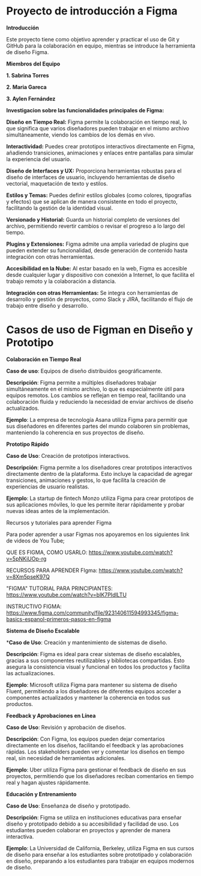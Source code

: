 # Proyecto de introducción a Figma
**Introducción**

Este proyecto tiene como objetivo aprender y practicar el uso de Git y GitHub para la colaboración en equipo, mientras se introduce la herramienta de diseño Figma.

**Miembros del Equipo**

**1. Sabrina Torres**

**2. Maria Gareca**

**3. Aylen Fernández** 

**Investigacion sobre las funcionalidades principales de Figma:** 

**Diseño en Tiempo Real:** Figma permite la colaboración en tiempo real, lo que significa que varios diseñadores pueden trabajar en el mismo archivo simultáneamente, viendo los cambios de los demás en vivo.

**Interactividad:** Puedes crear prototipos interactivos directamente en Figma, añadiendo transiciones, animaciones y enlaces entre pantallas para simular la experiencia del usuario.

**Diseño de Interfaces y UX:** Proporciona herramientas robustas para el diseño de interfaces de usuario, incluyendo herramientas de diseño vectorial, maquetación de texto y estilos.

**Estilos y Temas:** Puedes definir estilos globales (como colores, tipografías y efectos) que se aplican de manera consistente en todo el proyecto, facilitando la gestión de la identidad visual.

**Versionado y Historial:** Guarda un historial completo de versiones del archivo, permitiendo revertir cambios o revisar el progreso a lo largo del tiempo.

**Plugins y Extensiones:** Figma admite una amplia variedad de plugins que pueden extender su funcionalidad, desde generación de contenido hasta integración con otras herramientas.

**Accesibilidad en la Nube:** Al estar basado en la web, Figma es accesible desde cualquier lugar y dispositivo con conexión a Internet, lo que facilita el trabajo remoto y la colaboración a distancia.

**Integración con otras Herramientas:** Se integra con herramientas de desarrollo y gestión de proyectos, como Slack y JIRA, facilitando el flujo de trabajo entre diseño y desarrollo.

# Casos de uso de Figman en Diseño y Prototipo

**Colaboración en Tiempo Real**

**Caso de uso**: Equipos de diseño distribuidos geográficamente.

**Descripción**: Figma permite a múltiples diseñadores trabajar simultáneamente en el mismo archivo, lo que es especialmente útil para equipos remotos. Los cambios se reflejan en tiempo real, facilitando una colaboración fluida y reduciendo la necesidad de enviar archivos de diseño actualizados.

**Ejemplo**: La empresa de tecnología Asana utiliza Figma para permitir que sus diseñadores en diferentes partes del mundo colaboren sin problemas, manteniendo la coherencia en sus proyectos de diseño.

**Prototipo Rápido**

**Caso de Uso**: Creación de prototipos interactivos.

**Descripción**: Figma permite a los diseñadores crear prototipos interactivos directamente dentro de la plataforma. Esto incluye la capacidad de agregar transiciones, animaciones y gestos, lo que facilita la creación de experiencias de usuario realistas.

**Ejemplo**: La startup de fintech Monzo utiliza Figma para crear prototipos de sus aplicaciones móviles, lo que les permite iterar rápidamente y probar nuevas ideas antes de la implementación.

Recursos y tutoriales para aprender Figma

Para poder aprender a usar Figmas nos apoyaremos en los siguientes link de videos de You Tube; 

 QUE ES FIGMA, COMO USARLO: https://www.youtube.com/watch?v=5pNKiUOp-rg
 
 RECURSOS PARA APRENDER FIgma: https://www.youtube.com/watch?v=8Xm5pseK97Q 
 
 "FIGMA" TUTORIAL PARA PRINCIPIANTES: https://www.youtube.com/watch?v=bIK7PIdlLTU
 
INSTRUCTIVO FIGMA: https://www.figma.com/community/file/923140611594993345/figma-basics-espanol-primeros-pasos-en-figma

 
 

**Sistema de Diseño Escalable**

***Caso de Uso**: Creación y mantenimiento de sistemas de diseño.

**Descripción**: Figma es ideal para crear sistemas de diseño escalables, gracias a sus componentes reutilizables y bibliotecas compartidas. Esto asegura la consistencia visual y funcional en todos los productos y facilita las actualizaciones.

**Ejemplo**: Microsoft utiliza Figma para mantener su sistema de diseño Fluent, permitiendo a los diseñadores de diferentes equipos acceder a componentes actualizados y mantener la coherencia en todos sus productos.

**Feedback y Aprobaciones en Línea**

**Caso de Uso**: Revisión y aprobación de diseños.

**Descripción**: Con Figma, los equipos pueden dejar comentarios directamente en los diseños, facilitando el feedback y las aprobaciones rápidas. Los stakeholders pueden ver y comentar los diseños en tiempo real, sin necesidad de herramientas adicionales.

**Ejemplo**: Uber utiliza Figma para gestionar el feedback de diseño en sus proyectos, permitiendo que los diseñadores reciban comentarios en tiempo real y hagan ajustes rápidamente.

**Educación y Entrenamiento**

**Caso de Uso**: Enseñanza de diseño y prototipado.

**Descripción**: Figma se utiliza en instituciones educativas para enseñar diseño y prototipado debido a su accesibilidad y facilidad de uso. Los estudiantes pueden colaborar en proyectos y aprender de manera interactiva.

**Ejemplo**: La Universidad de California, Berkeley, utiliza Figma en sus cursos de diseño para enseñar a los estudiantes sobre prototipado y colaboración en diseño, preparando a los estudiantes para trabajar en equipos modernos de diseño.
